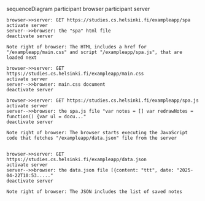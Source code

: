 sequenceDiagram
    participant browser 
    participant server 
    
    browser->>server: GET https://studies.cs.helsinki.fi/exampleapp/spa
    activate server
    server-->>browser: the "spa" html file 
    deactivate server

	Note right of browser: The HTML includes a href for "/exampleapp/main.css" and script "/exampleapp/spa.js", that are loaded next
    
    browser->>server: GET https://studies.cs.helsinki.fi/exampleapp/main.css
    activate server
    server-->>browser: main.css document
    deactivate server
    
    browser->>server: GET https://studies.cs.helsinki.fi/exampleapp/spa.js
    activate server
    server-->>browser: the spa.js file "var notes = [] var redrawNotes = function() {var ul = docu..."
    deactivate server

	Note right of browser: The browser starts executing the JavaScript code that fetches "/exampleapp/data.json" file from the server

    
    browser->>server: GET https://studies.cs.helsinki.fi/exampleapp/data.json
    activate server
    server-->>browser: the data.json file [{content: "ttt", date: "2025-04-22T10:53....."
    deactivate server    

	Note right of browser: The JSON includes the list of saved notes
    